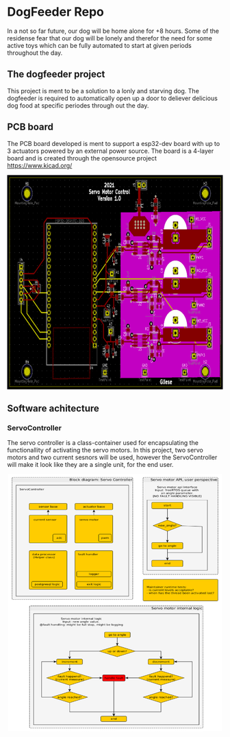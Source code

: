 # DogFeeder Repo

In a not so far future, our dog will be home alone for +8 hours.
Some of the residense fear that our dog will be lonely and therefor the need for some active toys which can be fully automated to start at given periods throughout the day.


## The dogfeeder project
This project is ment to be a solution to a lonly and starving dog. The dogfeeder is required to automatically open up a door to deliever delicious dog food at specific periodes through out the day.

## PCB board
The PCB board developed is ment to support a esp32-dev board with up to 3 actuators powered by an external power source. The board is a 4-layer board and is created through the opensource project https://www.kicad.org/

<p align="center">
  <img src="https://github.com/NGliese/Embedded/blob/master/baremetal/DogFeeder/Images/pcb_board.png" width="600" height="500">
</p>

## Software achitecture

### ServoController

The servo controller is a class-container used for encapsulating the functionallity of activating the servo motors. 
In this project, two servo motors and two current sesnors will be used, however the ServoController will make it look like they are a single unit, for the end user.



<p align="center">
  <img src="https://github.com/NGliese/Embedded/blob/master/baremetal/DogFeeder/Docs/diagrams/DogFeeder diagrams.bmp" width="500" height="600">
</p>




